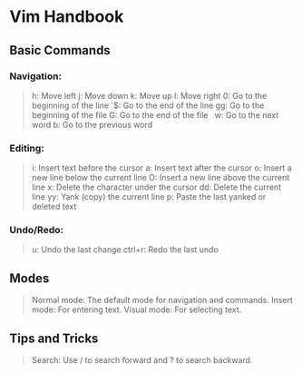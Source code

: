 # Vim Handbook

## Basic Commands

### Navigation:

> h: Move left
> j: Move down
> k: Move up
> l: Move right
> 0: Go to the beginning of the line
> `$: Go to the end of the line
> gg: Go to the beginning of the file
> G: Go to the end of the file   
> w: Go to the next word
> b: Go to the previous word

### Editing:

> i: Insert text before the cursor
> a: Insert text after the cursor
> o: Insert a new line below the current line
> O: Insert a new line above the current line
> x: Delete the character under the cursor
> dd: Delete the current line
> yy: Yank (copy) the current line
> p: Paste the last yanked or deleted text

### Undo/Redo:

> u: Undo the last change
> ctrl+r: Redo the last undo

## Modes

> Normal mode: The default mode for navigation and commands.
> Insert mode: For entering text.
> Visual mode: For selecting text.

## Tips and Tricks

> Search: Use / to search forward and ? to search backward.
